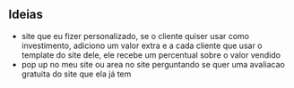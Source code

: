 ## Ideias
- site que eu fizer personalizado, se o cliente quiser usar como investimento, adiciono um valor extra e a cada cliente que usar o template do site dele, ele recebe um percentual sobre o valor vendido
- pop up no meu site ou area no site perguntando se quer uma avaliacao gratuita do site que ela já tem